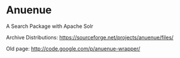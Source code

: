 Anuenue
=======

A Search Package with Apache Solr

Archive Distributions: https://sourceforge.net/projects/anuenue/files/

Old page: http://code.google.com/p/anuenue-wrapper/
